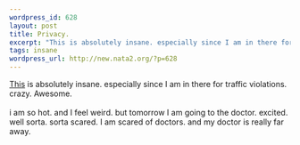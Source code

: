 ```yaml
--- 
wordpress_id: 628
layout: post
title: Privacy.
excerpt: "This is absolutely insane. especially since I am in there for traffic violations. crazy. Awesome.i am so hot. and I feel weird. but tomorrow I am going to the doctor. excited. well sorta. sorta scared. I am scared of doctors. and my doctor is really far away. \r\n "
tags: insane
wordpress_url: http://new.nata2.org/?p=628
---
```

<a href="http://www.iowacourts.state.ia.us/ESAWebApp/SelectFrame">This</a> is absolutely insane. especially since I am in there for traffic violations. crazy. Awesome.<br/><br/>i am so hot. and I feel weird. but tomorrow I am going to the doctor. excited. well sorta. sorta scared. I am scared of doctors. and my doctor is really far away. 
 

